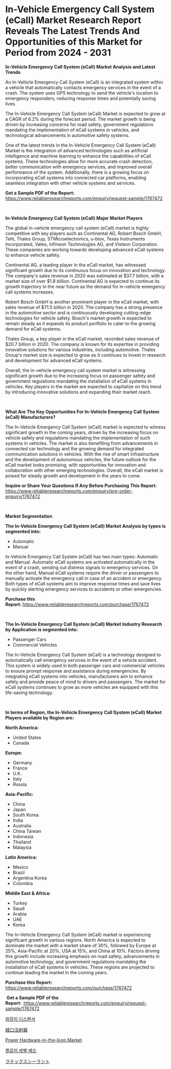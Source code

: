 <p><h1>In-Vehicle Emergency Call System (eCall) Market Research Report Reveals The Latest Trends And Opportunities of this Market for Period from 2024 - 2031</h1></p><p><strong>In-Vehicle Emergency Call System (eCall) Market Analysis and Latest Trends</strong></p>
<p><p>An In-Vehicle Emergency Call System (eCall) is an integrated system within a vehicle that automatically contacts emergency services in the event of a crash. The system uses GPS technology to send the vehicle's location to emergency responders, reducing response times and potentially saving lives. </p><p>The In-Vehicle Emergency Call System (eCall) Market is expected to grow at a CAGR of 6.2% during the forecast period. The market growth is being driven by increasing concerns for road safety, government regulations mandating the implementation of eCall systems in vehicles, and technological advancements in automotive safety systems. </p><p>One of the latest trends in the In-Vehicle Emergency Call System (eCall) Market is the integration of advanced technologies such as artificial intelligence and machine learning to enhance the capabilities of eCall systems. These technologies allow for more accurate crash detection, better communication with emergency services, and improved overall performance of the system. Additionally, there is a growing focus on incorporating eCall systems into connected car platforms, enabling seamless integration with other vehicle systems and services.</p></p>
<p><strong>Get a Sample PDF of the Report:&nbsp;</strong> <a href="https://www.reliableresearchreports.com/enquiry/request-sample/1767472">https://www.reliableresearchreports.com/enquiry/request-sample/1767472</a></p>
<p>&nbsp;</p>
<p><strong>In-Vehicle Emergency Call System (eCall) Major Market Players</strong></p>
<p><p>The global in-vehicle emergency call system (eCall) market is highly competitive with key players such as Continental AG, Robert Bosch GmbH, Telit, Thales Group, STMicroelectronics, u-blox, Texas Instruments Incorporated, Valeo, Infineon Technologies AG, and Visteon Corporation. These companies are working towards developing advanced eCall systems to enhance vehicle safety.</p><p>Continental AG, a leading player in the eCall market, has witnessed significant growth due to its continuous focus on innovation and technology. The company's sales revenue in 2020 was estimated at $37.7 billion, with a market size of over $1.8 billion. Continental AG is expected to continue its growth trajectory in the near future as the demand for in-vehicle emergency call systems increases.</p><p>Robert Bosch GmbH is another prominent player in the eCall market, with sales revenue of $71.5 billion in 2020. The company has a strong presence in the automotive sector and is continuously developing cutting-edge technologies for vehicle safety. Bosch's market growth is expected to remain steady as it expands its product portfolio to cater to the growing demand for eCall systems.</p><p>Thales Group, a key player in the eCall market, recorded sales revenue of $20.7 billion in 2020. The company is known for its expertise in providing innovative solutions for various industries, including automotive. Thales Group's market size is expected to grow as it continues to invest in research and development for advanced eCall systems.</p><p>Overall, the in-vehicle emergency call system market is witnessing significant growth due to the increasing focus on passenger safety and government regulations mandating the installation of eCall systems in vehicles. Key players in the market are expected to capitalize on this trend by introducing innovative solutions and expanding their market reach.</p></p>
<p>&nbsp;</p>
<p><strong>What Are The Key Opportunities For In-Vehicle Emergency Call System (eCall) Manufacturers?</strong></p>
<p><p>The In-Vehicle Emergency Call System (eCall) market is expected to witness significant growth in the coming years, driven by the increasing focus on vehicle safety and regulations mandating the implementation of such systems in vehicles. The market is also benefiting from advancements in connected car technology and the growing demand for integrated communication solutions in vehicles. With the rise of smart infrastructure and the development of autonomous vehicles, the future outlook for the eCall market looks promising, with opportunities for innovation and collaboration with other emerging technologies. Overall, the eCall market is poised for steady growth and development in the years to come.</p></p>
<p><strong>Inquire or Share Your Questions If Any Before Purchasing This Report:</strong> <a href="https://www.reliableresearchreports.com/enquiry/pre-order-enquiry/1767472">https://www.reliableresearchreports.com/enquiry/pre-order-enquiry/1767472</a></p>
<p>&nbsp;</p>
<p><strong>Market Segmentation</strong></p>
<p><strong>The In-Vehicle Emergency Call System (eCall) Market Analysis by types is segmented into:</strong></p>
<p><ul><li>Automatic</li><li>Manual</li></ul></p>
<p><p>In-Vehicle Emergency Call System (eCall) has two main types: Automatic and Manual. Automatic eCall systems are activated automatically in the event of a crash, sending out distress signals to emergency services. On the other hand, Manual eCall systems require the driver or passengers to manually activate the emergency call in case of an accident or emergency. Both types of eCall systems aim to improve response times and save lives by quickly alerting emergency services to accidents or other emergencies.</p></p>
<p><strong>Purchase this Report:&nbsp;</strong><a href="https://www.reliableresearchreports.com/purchase/1767472">https://www.reliableresearchreports.com/purchase/1767472</a></p>
<p>&nbsp;</p>
<p><strong>The In-Vehicle Emergency Call System (eCall) Market Industry Research by Application is segmented into:</strong></p>
<p><ul><li>Passenger Cars</li><li>Commercial Vehicles</li></ul></p>
<p><p>The In-Vehicle Emergency Call System (eCall) is a technology designed to automatically call emergency services in the event of a vehicle accident. This system is widely used in both passenger cars and commercial vehicles to ensure prompt response and assistance during emergencies. By integrating eCall systems into vehicles, manufacturers aim to enhance safety and provide peace of mind to drivers and passengers. The market for eCall systems continues to grow as more vehicles are equipped with this life-saving technology.</p></p>
<p>&nbsp;</p>
<p><strong>In terms of Region, the In-Vehicle Emergency Call System (eCall) Market Players available by Region are:</strong></p>
<p>
    <p> <strong> North America: </strong>
        <ul>
            <li>United States</li>
            <li>Canada</li>
        </ul>
        </p> 
    <p> <strong> Europe: </strong>
        <ul>
            <li>Germany</li>
            <li>France</li>
            <li>U.K.</li>
            <li>Italy</li>
            <li>Russia</li>
        </ul>
        </p> 
    <p> <strong> Asia-Pacific: </strong>
        <ul>
            <li>China</li>
            <li>Japan</li>
            <li>South Korea</li>
            <li>India</li>
            <li>Australia</li>
            <li>China Taiwan</li>
            <li>Indonesia</li>
            <li>Thailand</li>
            <li>Malaysia</li>
        </ul>
        </p> 
    <p> <strong> Latin America: </strong>
        <ul>
            <li>Mexico</li>
            <li>Brazil</li>
            <li>Argentina Korea</li>
            <li>Colombia</li>
        </ul>
        </p> 
    <p> <strong> Middle East & Africa: </strong>
        <ul>
            <li>Turkey</li>
            <li>Saudi</li>
            <li>Arabia</li>
            <li>UAE</li>
            <li>Korea</li>
        </ul>
    </p>
    </p>
<p><p>The In-Vehicle Emergency Call System (eCall) market is experiencing significant growth in various regions. North America is expected to dominate the market with a market share of 30%, followed by Europe at 25%, Asia-Pacific at 20%, USA at 15%, and China at 10%. Factors driving this growth include increasing emphasis on road safety, advancements in automotive technology, and government regulations mandating the installation of eCall systems in vehicles. These regions are projected to continue leading the market in the coming years.</p></p>
<p><strong>Purchase this Report: </strong><a href="https://www.reliableresearchreports.com/purchase/1767472">https://www.reliableresearchreports.com/purchase/1767472</a></p>
<p>&nbsp;<strong>Get a Sample PDF of the Report:&nbsp;&nbsp;</strong><a href="https://www.reliableresearchreports.com/enquiry/request-sample/1767472">https://www.reliableresearchreports.com/enquiry/request-sample/1767472</a></p>
<p><strong></strong></p>
<p><p><a href="https://medium.com/@hzoldrz75165644/%ED%99%94%EC%9E%A5%EC%8B%A4-%ED%9C%B4%EC%A7%80-%EB%94%94%EC%8A%A4%ED%8E%9C%EC%84%9C-%EC%8B%9C%EC%9E%A5-%EC%A2%85%EB%A5%98-%EC%9D%91%EC%9A%A9-%EB%B0%8F-%EC%A7%80%EB%A6%AC%EC%A0%81%EC%9D%B8-%EB%A9%B4%EC%97%90%EC%84%9C-%EC%A2%85%ED%95%A9%EC%A0%81%EC%9D%B8-%ED%8F%89%EA%B0%80-d06f93e7c50b">화장지 디스펜서</a></p><p><a href="https://medium.com/@caleyost2023/%E5%8F%A3%E9%A0%AD%E3%82%B7%E3%83%AA%E3%83%B3%E3%82%B8%E5%B8%82%E5%A0%B4%E8%A6%8F%E6%A8%A1%E3%81%AF-%E4%B8%96%E7%95%8C%E7%94%A3%E6%A5%AD%E3%81%AB%E3%81%8A%E3%81%91%E3%82%8B%E6%9C%80%E9%81%A9%E3%81%AA%E3%83%9E%E3%83%BC%E3%82%B1%E3%83%86%E3%82%A3%E3%83%B3%E3%82%B0%E3%83%81%E3%83%A3%E3%83%8D%E3%83%AB%E3%82%92%E6%98%8E%E3%82%89%E3%81%8B%E3%81%AB%E3%81%97%E3%81%BE%E3%81%99-efabf42cafc1">経口注射器</a></p><p><a href="https://github.com/yemakinde/Market-Research-Report-List-1/blob/main/power-hardware-in-the-loop-market.md">Power Hardware-in-the-loop Market</a></p><p><a href="https://medium.com/@hzoldrz75165644/%ED%94%8C%EB%A1%9C%EC%96%B4-%EB%A0%88%EB%B2%A8-%EC%B9%A8%EB%8C%80-%EC%8B%9C%EC%9E%A5-%EC%8B%9C%EC%9E%A5-cagr-%EC%8B%9C%EC%9E%A5-%ED%8A%B8%EB%A0%8C%EB%93%9C-%EB%B0%8F-%EC%84%B1%EC%9E%A5-%EC%A0%84%EB%9E%B5%EC%97%90-%EB%8C%80%ED%95%9C-%ED%86%B5%EC%B0%B0%EB%A0%A5-930d5eb703d0">플로어 레벨 베드</a></p><p><a href="https://medium.com/@caleyost2023/%E3%83%A9%E3%83%86%E3%83%83%E3%82%AF%E3%82%B9%E3%82%B7%E3%83%BC%E3%83%A9%E3%83%B3%E3%83%88%E5%B8%82%E5%A0%B4-%E5%B8%82%E5%A0%B4%E3%82%B7%E3%82%A7%E3%82%A2-%E5%B8%82%E5%A0%B4%E5%8B%95%E5%90%91-%E3%81%8A%E3%82%88%E3%81%B3%E5%B0%86%E6%9D%A5%E3%81%AE%E6%88%90%E9%95%B7%E3%82%92%E6%8E%A2%E3%82%8B-050660c22fee">ラテックスシーラント</a></p></p>